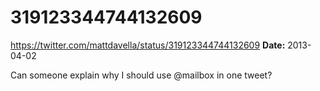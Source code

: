 # 319123344744132609
https://twitter.com/mattdavella/status/319123344744132609
**Date:** 2013-04-02

Can someone explain why I should use @mailbox in one tweet?
